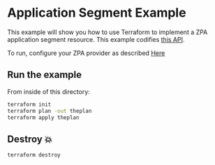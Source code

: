 # Application Segment Example

This example will show you how to use Terraform to implement a ZPA application segment resource.
This example codifies [this API](https://help.zscaler.com/zpa/api-reference#/application-controller/addApplication).

To run, configure your ZPA provider as described [Here](https://github.com/zscaler/terraform-provider-zpa/blob/master/docs/index.md)

## Run the example

From inside of this directory:

```bash
terraform init
terraform plan -out theplan
terraform apply theplan
```

## Destroy 💥

```bash
terraform destroy
```
